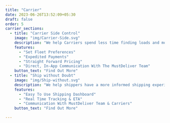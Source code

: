 ```yaml
---
title: "Carrier"
date: 2023-06-26T13:52:09+05:30
draft: false
order: 5
carrier_sections:
  - title: "Carrier Side Control"
    image: "img/Carrier-Side.svg"
    description: "We help Carriers spend less time finding loads and more time making money."
    features:
      - "Set Fleet Preferences"
      - "Expedited Payments"
      - "Straight Forward Pricing"
      - "Direct, In-App Communication With The MustDeliver Team"
    button_text: "Find Out More"
  - title: "Ship without Doubt"
    image: "img/Ship-without.svg"
    description: "We help shippers have a more informed shipping experience."
    features:
      - "Easy To Use Shipping Dashboard"
      - "Real Time Tracking & ETA"
      - "Communication With MustDeliver Team & Carriers"
    button_text: "Find Out More"

---
```

